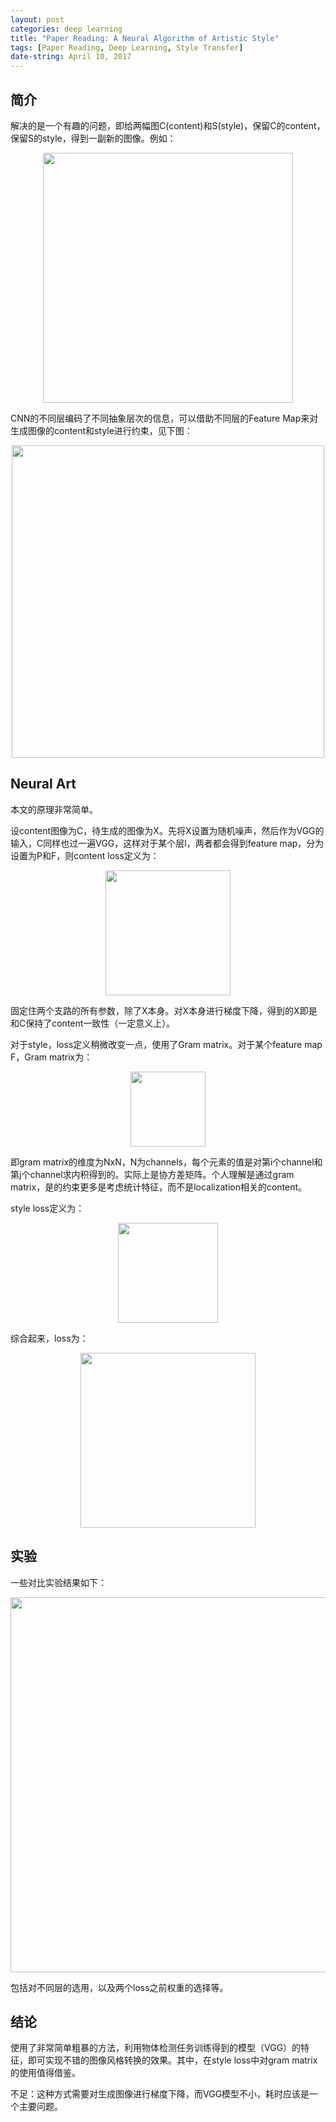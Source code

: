 ```yaml
---
layout: post
categories: deep learning
title: "Paper Reading: A Neural Algorithm of Artistic Style"
tags: [Paper Reading, Deep Learning, Style Transfer]
date-string: April 10, 2017
---
```


## 简介
解决的是一个有趣的问题，即给两幅图C(content)和S(style)，保留C的content，保留S的style，得到一副新的图像。例如：

<center>
    <img src="http://img.blog.csdn.net/20170408191713226?watermark/2/text/aHR0cDovL2Jsb2cuY3Nkbi5uZXQvd3VsdzE5OTA=/font/5a6L5L2T/fontsize/400/fill/I0JBQkFCMA==/dissolve/70/gravity/SouthEast" width="400">
</center>

CNN的不同层编码了不同抽象层次的信息，可以借助不同层的Feature Map来对生成图像的content和style进行约束，见下图：

<center>
    <img src="http://img.blog.csdn.net/20170409143704521?watermark/2/text/aHR0cDovL2Jsb2cuY3Nkbi5uZXQvd3VsdzE5OTA=/font/5a6L5L2T/fontsize/400/fill/I0JBQkFCMA==/dissolve/70/gravity/SouthEast" width="500">
</center>

## Neural Art

本文的原理非常简单。

设content图像为C，待生成的图像为X。先将X设置为随机噪声，然后作为VGG的输入，C同样也过一遍VGG，这样对于某个层l，两者都会得到feature map，分为设置为P和F，则content loss定义为：

<center>
    <img src="http://img.blog.csdn.net/20170409144031447?watermark/2/text/aHR0cDovL2Jsb2cuY3Nkbi5uZXQvd3VsdzE5OTA=/font/5a6L5L2T/fontsize/400/fill/I0JBQkFCMA==/dissolve/70/gravity/SouthEast" width="200">
</center>

固定住两个支路的所有参数，除了X本身。对X本身进行梯度下降，得到的X即是和C保持了content一致性（一定意义上）。

对于style，loss定义稍微改变一点，使用了Gram matrix。对于某个feature map F，Gram matrix为：

<center>
    <img src="http://img.blog.csdn.net/20170409144402733?watermark/2/text/aHR0cDovL2Jsb2cuY3Nkbi5uZXQvd3VsdzE5OTA=/font/5a6L5L2T/fontsize/400/fill/I0JBQkFCMA==/dissolve/70/gravity/SouthEast" width="120">
</center>

即gram matrix的维度为NxN，N为channels，每个元素的值是对第i个channel和第j个channel求内积得到的。实际上是协方差矩阵。个人理解是通过gram matrix，是的约束更多是考虑统计特征，而不是localization相关的content。

style loss定义为：

<center>
    <img src="http://img.blog.csdn.net/20170409145138541?watermark/2/text/aHR0cDovL2Jsb2cuY3Nkbi5uZXQvd3VsdzE5OTA=/font/5a6L5L2T/fontsize/400/fill/I0JBQkFCMA==/dissolve/70/gravity/SouthEast" width="160">
</center>

综合起来，loss为：

<center>
    <img src="http://img.blog.csdn.net/20170409145446393?watermark/2/text/aHR0cDovL2Jsb2cuY3Nkbi5uZXQvd3VsdzE5OTA=/font/5a6L5L2T/fontsize/400/fill/I0JBQkFCMA==/dissolve/70/gravity/SouthEast" width="280">
</center>

## 实验
一些对比实验结果如下：

<center>
    <img src="http://img.blog.csdn.net/20170409145323346?watermark/2/text/aHR0cDovL2Jsb2cuY3Nkbi5uZXQvd3VsdzE5OTA=/font/5a6L5L2T/fontsize/400/fill/I0JBQkFCMA==/dissolve/70/gravity/SouthEast" width="600">
</center>

包括对不同层的选用，以及两个loss之前权重的选择等。

## 结论

使用了非常简单粗暴的方法，利用物体检测任务训练得到的模型（VGG）的特征，即可实现不错的图像风格转换的效果。其中，在style loss中对gram matrix的使用值得借鉴。

不足：这种方式需要对生成图像进行梯度下降，而VGG模型不小，耗时应该是一个主要问题。

